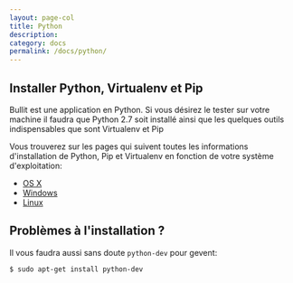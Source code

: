 ```yaml
---
layout: page-col
title: Python
description: 
category: docs
permalink: /docs/python/
---
```


## Installer Python, Virtualenv et Pip

Bullit est une application en Python. Si vous désirez le tester sur votre machine il faudra que Python 2.7 soit installé ainsi que les quelques outils indispensables que sont Virtualenv et Pip

Vous trouverez sur les pages qui suivent toutes les informations d'installation de Python, Pip et Virtualenv en fonction de votre système d'exploitation:

- [OS X](http://docs.python-guide.org/en/latest/starting/install/osx/)
- [Windows](http://docs.python-guide.org/en/latest/starting/install/win/)
- [Linux](http://docs.python-guide.org/en/latest/starting/install/linux/)


## Problèmes à l'installation ?

Il vous faudra aussi sans doute `python-dev` pour gevent:
```
$ sudo apt-get install python-dev
```
